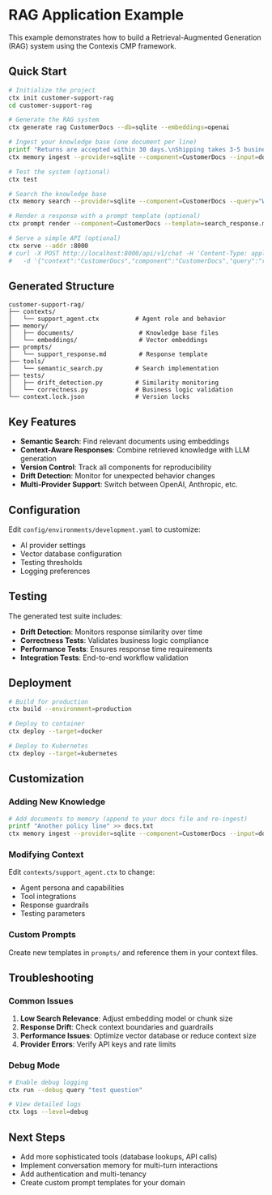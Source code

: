 # RAG Application Example

This example demonstrates how to build a Retrieval-Augmented Generation (RAG) system using the Contexis CMP framework.

## Quick Start

```bash
# Initialize the project
ctx init customer-support-rag
cd customer-support-rag

# Generate the RAG system
ctx generate rag CustomerDocs --db=sqlite --embeddings=openai

# Ingest your knowledge base (one document per line)
printf "Returns are accepted within 30 days.\nShipping takes 3-5 business days." > docs.txt
ctx memory ingest --provider=sqlite --component=CustomerDocs --input=docs.txt

# Test the system (optional)
ctx test

# Search the knowledge base
ctx memory search --provider=sqlite --component=CustomerDocs --query="What is your return policy?" --top-k=3

# Render a response with a prompt template (optional)
ctx prompt render --component=CustomerDocs --template=search_response.md --data='{"UserQuery":"What is your return policy?"}'

# Serve a simple API (optional)
ctx serve --addr :8000
# curl -X POST http://localhost:8000/api/v1/chat -H 'Content-Type: application/json' \
#   -d '{"context":"CustomerDocs","component":"CustomerDocs","query":"return policy","top_k":3,"data":{"user_query":"What is your return policy?"}}'
```

## Generated Structure

```
customer-support-rag/
├── contexts/
│   └── support_agent.ctx          # Agent role and behavior
├── memory/
│   ├── documents/                  # Knowledge base files
│   └── embeddings/                 # Vector embeddings
├── prompts/
│   └── support_response.md         # Response template
├── tools/
│   └── semantic_search.py         # Search implementation
├── tests/
│   ├── drift_detection.py         # Similarity monitoring
│   └── correctness.py             # Business logic validation
└── context.lock.json              # Version locks
```

## Key Features

- **Semantic Search**: Find relevant documents using embeddings
- **Context-Aware Responses**: Combine retrieved knowledge with LLM generation
- **Version Control**: Track all components for reproducibility
- **Drift Detection**: Monitor for unexpected behavior changes
- **Multi-Provider Support**: Switch between OpenAI, Anthropic, etc.

## Configuration

Edit `config/environments/development.yaml` to customize:

- AI provider settings
- Vector database configuration
- Testing thresholds
- Logging preferences

## Testing

The generated test suite includes:

- **Drift Detection**: Monitors response similarity over time
- **Correctness Tests**: Validates business logic compliance
- **Performance Tests**: Ensures response time requirements
- **Integration Tests**: End-to-end workflow validation

## Deployment

```bash
# Build for production
ctx build --environment=production

# Deploy to container
ctx deploy --target=docker

# Deploy to Kubernetes
ctx deploy --target=kubernetes
```

## Customization

### Adding New Knowledge

```bash
# Add documents to memory (append to your docs file and re-ingest)
printf "Another policy line" >> docs.txt
ctx memory ingest --provider=sqlite --component=CustomerDocs --input=docs.txt
```

### Modifying Context

Edit `contexts/support_agent.ctx` to change:

- Agent persona and capabilities
- Tool integrations
- Response guardrails
- Testing parameters

### Custom Prompts

Create new templates in `prompts/` and reference them in your context files.

## Troubleshooting

### Common Issues

1. **Low Search Relevance**: Adjust embedding model or chunk size
2. **Response Drift**: Check context boundaries and guardrails
3. **Performance Issues**: Optimize vector database or reduce context size
4. **Provider Errors**: Verify API keys and rate limits

### Debug Mode

```bash
# Enable debug logging
ctx run --debug query "test question"

# View detailed logs
ctx logs --level=debug
```

## Next Steps

- Add more sophisticated tools (database lookups, API calls)
- Implement conversation memory for multi-turn interactions
- Add authentication and multi-tenancy
- Create custom prompt templates for your domain 